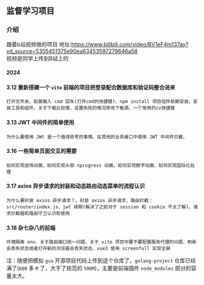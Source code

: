 ## 监督学习项目

### 介绍

跟着b站视频做的项目 地址:https://www.bilibili.com/video/BV1eF4m137ay?vd_source=5355451375e90ea63453597279646a58  
视频是同学上传到B站上的
#### 2024

#### 3.12 重新搭建一个 `vite` 前端的项目把登录配合数据库和验证码整合进来

```
打开文件夹，前面输入 cmd 回车(打开cmd的快捷键)、npm install 项目组件依赖安装、安装工具和组件、关于下载比较慢，设置失败的情况修改下载源、一个常用的cv快捷键
```

#### 3.13 JWT 中间件的简单使用

```
为什么要使用 JWt 是一个值得思考的事情、在其他的业务接口中使用 JWT 中间件拦截、
```

#### 3.16 一些简单页面交互的需要

```
如何实现进场动画、如何实现头部 nprogress 动画、如何实现数字动画、如何实现国际化处理
```

#### 3.17 axios 异步请求的封装和动态路由动态菜单的流程认识

```
为什么要封装 axios 异步请求？、封装 axios 异步请求、路由拦截：src/router/index.js、jwt 续期(解决了之前对于 session 和 cookie 不太了解)、请求拦截器和路由守卫认识和使用
```

#### 3.18 杂七杂八的前端

```
环境隔离 env、关于路由接口统一问题、关于 vite 项目中要不要配置服务代理的问题、刷新会丢失状态或者打开新的浏览器会丢失状态、vue3 使用 screenfull 实现全屏
```

注：随便把模拟 `gva` 开源项目代码上传到这个仓库了，`golang-project` 仓库已经满了(`600` 多 `M` 了，大于了规范的 `500M`)，主要是前端插件 `node_modules` 部分的容量太大。

